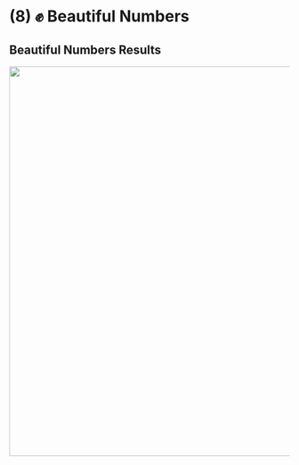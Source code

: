 # (8) ✊ Beautiful Numbers

## Beautiful Numbers Results
<img width="700" src="https://github.com/user-attachments/assets/0830fae9-74b8-4df9-adec-4eb87befcf27">
